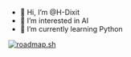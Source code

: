 - 👋 Hi, I’m @H-Dixit
- 👀 I’m interested in AI
- 🌱 I’m currently learning Python

[![roadmap.sh](https://roadmap.sh/card/tall/675aa140ecc889bb0d224f66?variant=dark&roadmaps=python%2Ccomputer-science%2Cbackend)](https://roadmap.sh)
<!---
H-Dixit/H-Dixit is a ✨ special ✨ repository because its `README.md` (this file) appears on your GitHub profile.
You can click the Preview link to take a look at your changes.
--->
